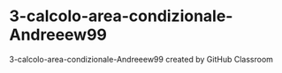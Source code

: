 # 3-calcolo-area-condizionale-Andreeew99
3-calcolo-area-condizionale-Andreeew99 created by GitHub Classroom
